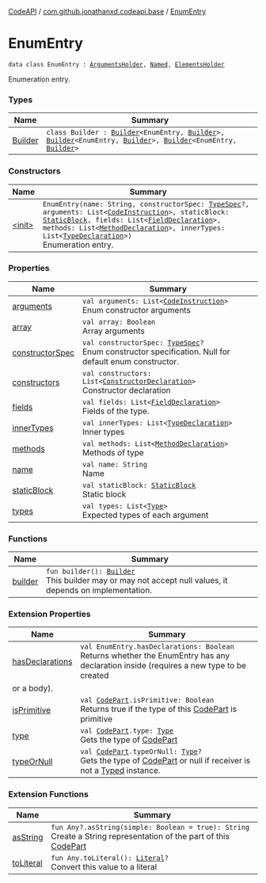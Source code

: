 [CodeAPI](../../index.md) / [com.github.jonathanxd.codeapi.base](../index.md) / [EnumEntry](.)

# EnumEntry

`data class EnumEntry : `[`ArgumentsHolder`](../-arguments-holder/index.md)`, `[`Named`](../-named/index.md)`, `[`ElementsHolder`](../-elements-holder/index.md)

Enumeration entry.

### Types

| Name | Summary |
|---|---|
| [Builder](-builder/index.md) | `class Builder : `[`Builder`](../-arguments-holder/-builder/index.md)`<EnumEntry, `[`Builder`](-builder/index.md)`>, `[`Builder`](../-named/-builder/index.md)`<EnumEntry, `[`Builder`](-builder/index.md)`>, `[`Builder`](../-elements-holder/-builder/index.md)`<EnumEntry, `[`Builder`](-builder/index.md)`>` |

### Constructors

| Name | Summary |
|---|---|
| [&lt;init&gt;](-init-.md) | `EnumEntry(name: String, constructorSpec: `[`TypeSpec`](../-type-spec/index.md)`?, arguments: List<`[`CodeInstruction`](../../com.github.jonathanxd.codeapi/-code-instruction.md)`>, staticBlock: `[`StaticBlock`](../-static-block/index.md)`, fields: List<`[`FieldDeclaration`](../-field-declaration/index.md)`>, methods: List<`[`MethodDeclaration`](../-method-declaration/index.md)`>, innerTypes: List<`[`TypeDeclaration`](../-type-declaration/index.md)`>)`<br>Enumeration entry. |

### Properties

| Name | Summary |
|---|---|
| [arguments](arguments.md) | `val arguments: List<`[`CodeInstruction`](../../com.github.jonathanxd.codeapi/-code-instruction.md)`>`<br>Enum constructor arguments |
| [array](array.md) | `val array: Boolean`<br>Array arguments |
| [constructorSpec](constructor-spec.md) | `val constructorSpec: `[`TypeSpec`](../-type-spec/index.md)`?`<br>Enum constructor specification. Null for default enum constructor. |
| [constructors](constructors.md) | `val constructors: List<`[`ConstructorDeclaration`](../-constructor-declaration/index.md)`>`<br>Constructor declaration |
| [fields](fields.md) | `val fields: List<`[`FieldDeclaration`](../-field-declaration/index.md)`>`<br>Fields of the type. |
| [innerTypes](inner-types.md) | `val innerTypes: List<`[`TypeDeclaration`](../-type-declaration/index.md)`>`<br>Inner types |
| [methods](methods.md) | `val methods: List<`[`MethodDeclaration`](../-method-declaration/index.md)`>`<br>Methods of type |
| [name](name.md) | `val name: String`<br>Name |
| [staticBlock](static-block.md) | `val staticBlock: `[`StaticBlock`](../-static-block/index.md)<br>Static block |
| [types](types.md) | `val types: List<`[`Type`](http://docs.oracle.com/javase/6/docs/api/java/lang/reflect/Type.html)`>`<br>Expected types of each argument |

### Functions

| Name | Summary |
|---|---|
| [builder](builder.md) | `fun builder(): `[`Builder`](-builder/index.md)<br>This builder may or may not accept null values, it depends on implementation. |

### Extension Properties

| Name | Summary |
|---|---|
| [hasDeclarations](../has-declarations.md) | `val EnumEntry.hasDeclarations: Boolean`<br>Returns whether the EnumEntry has any declaration inside (requires a new type to be created
or a body). |
| [isPrimitive](../../com.github.jonathanxd.codeapi.util/is-primitive.md) | `val `[`CodePart`](../../com.github.jonathanxd.codeapi/-code-part/index.md)`.isPrimitive: Boolean`<br>Returns true if the type of this [CodePart](../../com.github.jonathanxd.codeapi/-code-part/index.md) is primitive |
| [type](../../com.github.jonathanxd.codeapi.util/type.md) | `val `[`CodePart`](../../com.github.jonathanxd.codeapi/-code-part/index.md)`.type: `[`Type`](http://docs.oracle.com/javase/6/docs/api/java/lang/reflect/Type.html)<br>Gets the type of [CodePart](../../com.github.jonathanxd.codeapi/-code-part/index.md) |
| [typeOrNull](../../com.github.jonathanxd.codeapi.util/type-or-null.md) | `val `[`CodePart`](../../com.github.jonathanxd.codeapi/-code-part/index.md)`.typeOrNull: `[`Type`](http://docs.oracle.com/javase/6/docs/api/java/lang/reflect/Type.html)`?`<br>Gets the type of [CodePart](../../com.github.jonathanxd.codeapi/-code-part/index.md) or null if receiver is not a [Typed](../-typed/index.md) instance. |

### Extension Functions

| Name | Summary |
|---|---|
| [asString](../../com.github.jonathanxd.codeapi.util/kotlin.-any/as-string.md) | `fun Any?.asString(simple: Boolean = true): String`<br>Create a String representation of the part of this [CodePart](../../com.github.jonathanxd.codeapi/-code-part/index.md) |
| [toLiteral](../../com.github.jonathanxd.codeapi.util.conversion/kotlin.-any/to-literal.md) | `fun Any.toLiteral(): `[`Literal`](../../com.github.jonathanxd.codeapi.literal/-literal/index.md)`?`<br>Convert this value to a literal |
